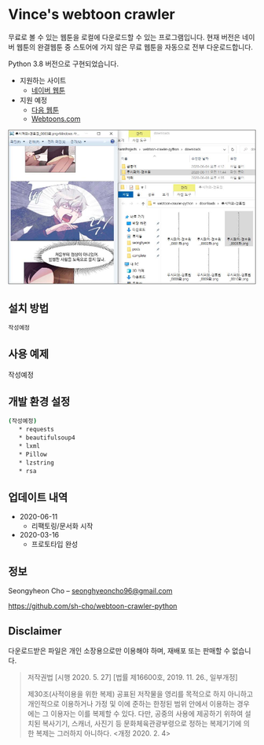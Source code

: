 # Vince's webtoon crawler

<!-- CI area -->

무료로 볼 수 있는 웹툰을 로컬에 다운로드할 수 있는 프로그램입니다. 현재 버전은 네이버 웹툰의 완결웹툰 중
스토어에 가지 않은 무료 웹툰을 자동으로 전부 다운로드합니다.

Python 3.8 버전으로 구현되었습니다.

* 지원하는 사이트
    * [네이버 웹툰](https://comic.naver.com/index.nhn)
* 지원 예정
    * [다음 웹툰]()
    * [Webtoons.com](https://www.webtoons.com/en/)

![](header.jpg)

## 설치 방법

```sh
작성예정
```

## 사용 예제

작성예정

## 개발 환경 설정

```sh
(작성예정)
   * requests
   * beautifulsoup4
   * lxml
   * Pillow
   * lzstring
   * rsa
```

## 업데이트 내역

* 2020-06-11
    * 리팩토링/문서화 시작
* 2020-03-16
    * 프로토타입 완성

## 정보

Seongyheon Cho – seonghyeoncho96@gmail.com

<https://github.com/sh-cho/webtoon-crawler-python>

## Disclaimer

다운로드받은 파일은 개인 소장용으로만 이용해야 하며, 재배포 또는 판매할 수 없습니다.

> 저작권법 [시행 2020. 5. 27] [법률 제16600호, 2019. 11. 26., 일부개정]
> 
> 제30조(사적이용을 위한 복제) 공표된 저작물을 영리를 목적으로 하지 아니하고 개인적으로 이용하거나
> 가정 및 이에 준하는 한정된 범위 안에서 이용하는 경우에는 그 이용자는 이를 복제할 수 있다. 다만,
> 공중의 사용에 제공하기 위하여 설치된 복사기기, 스캐너, 사진기 등 문화체육관광부령으로 정하는
> 복제기기에 의한 복제는 그러하지 아니하다. <개정 2020. 2. 4>
